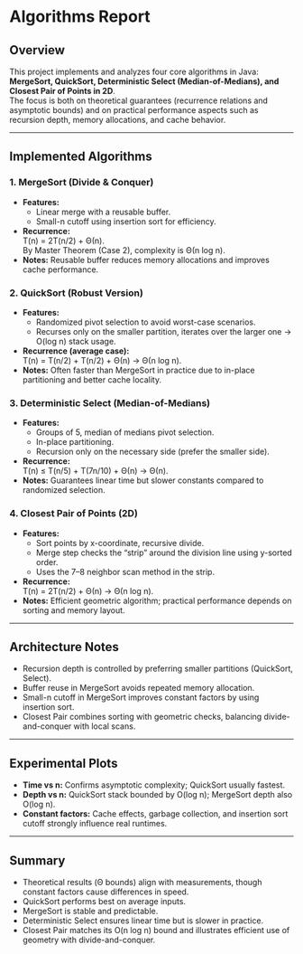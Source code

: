 # Algorithms Report

## Overview
This project implements and analyzes four core algorithms in Java: **MergeSort, QuickSort, Deterministic Select (Median-of-Medians), and Closest Pair of Points in 2D**.  
The focus is both on theoretical guarantees (recurrence relations and asymptotic bounds) and on practical performance aspects such as recursion depth, memory allocations, and cache behavior.

---

## Implemented Algorithms

### 1. MergeSort (Divide & Conquer)
- **Features:**
  - Linear merge with a reusable buffer.
  - Small-n cutoff using insertion sort for efficiency.
- **Recurrence:**  
  T(n) = 2T(n/2) + Θ(n).  
  By Master Theorem (Case 2), complexity is Θ(n log n).
- **Notes:** Reusable buffer reduces memory allocations and improves cache performance.

### 2. QuickSort (Robust Version)
- **Features:**
  - Randomized pivot selection to avoid worst-case scenarios.
  - Recurses only on the smaller partition, iterates over the larger one → O(log n) stack usage.
- **Recurrence (average case):**  
  T(n) = T(n/2) + T(n/2) + Θ(n) → Θ(n log n).
- **Notes:** Often faster than MergeSort in practice due to in-place partitioning and better cache locality.

### 3. Deterministic Select (Median-of-Medians)
- **Features:**
  - Groups of 5, median of medians pivot selection.
  - In-place partitioning.
  - Recursion only on the necessary side (prefer the smaller side).
- **Recurrence:**  
  T(n) ≤ T(n/5) + T(7n/10) + Θ(n) → Θ(n).
- **Notes:** Guarantees linear time but slower constants compared to randomized selection.

### 4. Closest Pair of Points (2D)
- **Features:**
  - Sort points by x-coordinate, recursive divide.
  - Merge step checks the “strip” around the division line using y-sorted order.
  - Uses the 7–8 neighbor scan method in the strip.
- **Recurrence:**  
  T(n) = 2T(n/2) + Θ(n) → Θ(n log n).
- **Notes:** Efficient geometric algorithm; practical performance depends on sorting and memory layout.

---

## Architecture Notes
- Recursion depth is controlled by preferring smaller partitions (QuickSort, Select).  
- Buffer reuse in MergeSort avoids repeated memory allocation.  
- Small-n cutoff in MergeSort improves constant factors by using insertion sort.  
- Closest Pair combines sorting with geometric checks, balancing divide-and-conquer with local scans.

---

## Experimental Plots
- **Time vs n:** Confirms asymptotic complexity; QuickSort usually fastest.  
- **Depth vs n:** QuickSort stack bounded by O(log n); MergeSort depth also O(log n).  
- **Constant factors:** Cache effects, garbage collection, and insertion sort cutoff strongly influence real runtimes.

---

## Summary
- Theoretical results (Θ bounds) align with measurements, though constant factors cause differences in speed.  
- QuickSort performs best on average inputs.  
- MergeSort is stable and predictable.  
- Deterministic Select ensures linear time but is slower in practice.  
- Closest Pair matches its O(n log n) bound and illustrates efficient use of geometry with divide-and-conquer.
